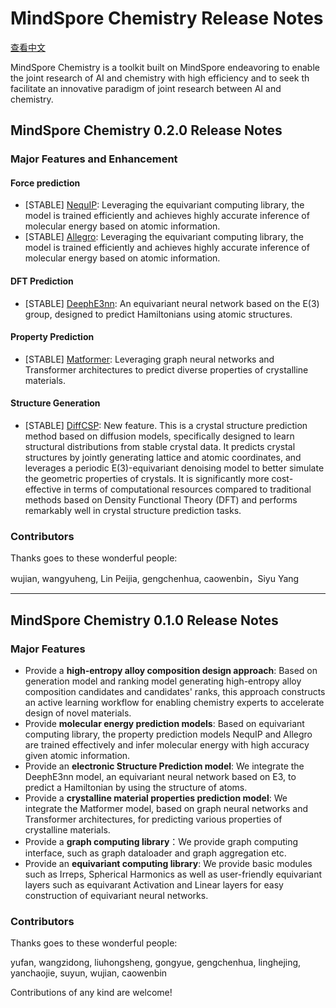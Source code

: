 # MindSpore Chemistry Release Notes

[查看中文](./RELEASE_CN.md)

MindSpore Chemistry is a toolkit built on MindSpore endeavoring to enable the joint research of AI and chemistry with high efficiency and to seek th facilitate an innovative paradigm of joint research between AI and chemistry.

## MindSpore Chemistry 0.2.0 Release Notes

### Major Features and Enhancement

#### Force prediction

* [STABLE] [NequIP](https://gitee.com/mindspore/mindscience/tree/master/MindChemistry/applications/nequip): Leveraging the equivariant computing library, the model is trained efficiently and achieves highly accurate inference of molecular energy based on atomic information.
* [STABLE] [Allegro](https://gitee.com/mindspore/mindscience/tree/master/MindChemistry/applications/allegro): Leveraging the equivariant computing library, the model is trained efficiently and achieves highly accurate inference of molecular energy based on atomic information.

#### DFT Prediction

* [STABLE] [DeephE3nn](https://gitee.com/mindspore/mindscience/tree/master/MindChemistry/applications/deephe3nn): An equivariant neural network based on the E(3) group, designed to predict Hamiltonians using atomic structures.

#### Property Prediction

* [STABLE] [Matformer](https://gitee.com/mindspore/mindscience/tree/master/MindChemistry/applications/matformer): Leveraging graph neural networks and Transformer architectures to predict diverse properties of crystalline materials.

#### Structure Generation

* [STABLE] [DiffCSP](https://gitee.com/mindspore/mindscience/tree/master/MindChemistry/applications/diffcsp): New feature. This is a crystal structure prediction method based on diffusion models, specifically designed to learn structural distributions from stable crystal data. It predicts crystal structures by jointly generating lattice and atomic coordinates, and leverages a periodic E(3)-equivariant denoising model to better simulate the geometric properties of crystals. It is significantly more cost-effective in terms of computational resources compared to traditional methods based on Density Functional Theory (DFT) and performs remarkably well in crystal structure prediction tasks.

### Contributors

Thanks goes to these wonderful people:

wujian, wangyuheng, Lin Peijia, gengchenhua, caowenbin，Siyu Yang

------------------------------------------------

## MindSpore Chemistry 0.1.0 Release Notes

### Major Features

* Provide a **high-entropy alloy composition design approach**: Based on generation model and ranking model generating high-entropy alloy composition candidates and candidates' ranks, this approach constructs an active learning workflow for enabling chemistry experts to accelerate design of novel materials.
* Provide **molecular energy prediction models**: Based on equivariant computing library, the property prediction models NequIP and Allegro are trained effectively and infer molecular energy with high accuracy given atomic information.
* Provide an **electronic Structure Prediction model**: We integrate the DeephE3nn model, an equivariant neural network based on E3, to predict a Hamiltonian by using the structure of atoms.
* Provide a **crystalline material properties prediction model**: We integrate the Matformer model, based on graph neural networks and Transformer architectures, for predicting various properties of crystalline materials.
* Provide a **graph computing library**：We provide graph computing interface, such as graph dataloader and graph aggregation etc.
* Provide an **equivariant computing library**: We provide basic modules such as Irreps, Spherical Harmonics as well as user-friendly equivariant layers such as equivarant Activation and Linear layers for easy construction of equivariant neural networks.

### Contributors

Thanks goes to these wonderful people:

yufan, wangzidong, liuhongsheng, gongyue, gengchenhua, linghejing, yanchaojie, suyun, wujian, caowenbin

Contributions of any kind are welcome!
